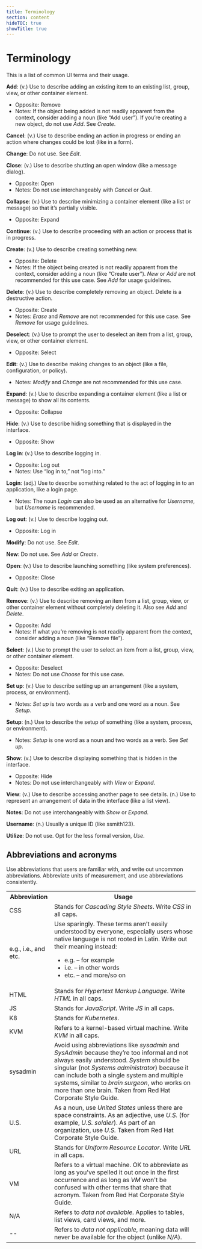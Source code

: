```yaml
---
title: Terminology
section: content
hideTOC: true
showTitle: true
---
```


# Terminology

This is a list of common UI terms and their usage.

**Add**: (v.) Use to describe adding an existing item to an existing list, group, view, or other container element.
- Opposite: Remove
- Notes: If the object being added is not readily apparent from the context, consider adding a noun (like “Add user”). If you’re creating a new object, do not use *Add*. See *Create*.

**Cancel**: (v.) Use to describe ending an action in progress or ending an action where changes could be lost (like in a form).

**Change**: Do not use. See *Edit*.

**Close**: (v.) Use to describe shutting an open window (like a message dialog).
- Opposite: Open
- Notes: Do not use interchangeably with *Cancel* or *Quit*.

**Collapse**: (v.) Use to describe minimizing a container element (like a list or message) so that it’s partially visible.
- Opposite: Expand

**Continue**: (v.) Use to describe proceeding with an action or process that is in progress.

**Create**: (v.) Use to describe creating something new.
- Opposite: Delete
- Notes: If the object being created is not readily apparent from the context, consider adding a noun (like “Create user”). *New* or *Add* are not recommended for this use case. See *Add* for usage guidelines.

**Delete**: (v.) Use to describe completely removing an object. Delete is a destructive action.
- Opposite: Create
- Notes: *Erase* and *Remove* are not recommended for this use case. See *Remove* for usage guidelines.

**Deselect**: (v.) Use to prompt the user to deselect an item from a list, group, view, or other container element.
- Opposite: Select

**Edit**: (v.) Use to describe making changes to an object (like a file, configuration, or policy).
- Notes: *Modify* and *Change* are not recommended for this use case.

**Expand**: (v.) Use to describe expanding a container element (like a list or message) to show all its contents.
- Opposite: Collapse

**Hide**: (v.) Use to describe hiding something that is displayed in the interface.
- Opposite: Show

**Log in**: (v.) Use to describe logging in.
- Opposite: Log out
- Notes: Use “log in to,” not “log into.”

**Login**: (adj.) Use to describe something related to the act of logging in to an application, like a login page.
- Notes: The noun *Login* can also be used as an alternative for *Username*, but *Username* is recommended.

**Log out**: (v.) Use to describe logging out.
- Opposite: Log in

**Modify**: Do not use. See *Edit*.

**New**: Do not use. See *Add* or *Create*.

**Open**: (v.) Use to describe launching something (like system preferences).
- Opposite: Close

**Quit**: (v.) Use to describe exiting an application.

**Remove**: (v.) Use to describe removing an item from a list, group, view, or other container element without completely deleting it. Also see *Add* and *Delete*.
- Opposite: Add
- Notes: If what you’re removing is not readily apparent from the context, consider adding a noun (like “Remove file”).

**Select**: (v.) Use to prompt the user to select an item from a list, group, view, or other container element.
- Opposite: Deselect
- Notes: Do not use *Choose* for this use case.

**Set up**: (v.) Use to describe setting up an arrangement (like a system, process, or environment).
- Notes: *Set up* is two words as a verb and one word as a noun. See *Setup*.

**Setup**: (n.) Use to describe the setup of something (like a system, process, or environment).
- Notes: *Setup* is one word as a noun and two words as a verb. See *Set up*.

**Show**: (v.) Use to describe displaying something that is hidden in the interface.
- Opposite: Hide
- Notes: Do not use interchangeably with *View* or *Expand*.

**View**: (v.) Use to describe accessing another page to see details. (n.) Use to represent an arrangement of data in the interface (like a list view).

**Notes**: Do not use interchangeably with *Show* or *Expand*.

**Username**: (n.) Usually a unique ID (like ssmith123).

**Utilize**: Do not use. Opt for the less formal version, *Use*.

## Abbreviations and acronyms
Use abbreviations that users are familiar with, and write out uncommon abbreviations. Abbreviate units of measurement, and use abbreviations consistently.

<table align="center; style="margin: 0px auto; table-layout:fixed;">
    <tr>
        <th>Abbreviation</th>
        <th>Usage</th>
    </tr>
    <tr>
        <td>CSS</td>
        <td>Stands for <i>Cascading Style Sheets</i>. Write <i>CSS</i> in all caps.</td>
  </tr>
    <tr>
        <td>e.g., i.e., and etc.</td>
        <td>Use sparingly. These terms aren’t easily understood by everyone, especially users whose native language is not rooted in Latin. Write out their meaning instead:<ul><li>e.g. – for example</li><li>i.e. – in other words</li><li>etc. – and more/so on</li></ul></td>
</tr>
<tr>
	<td>HTML</td>
	<td>Stands for <i>Hypertext Markup Language</i>. Write <i>HTML</i> in all caps.</td>
</tr>
<tr>
	<td>JS</td>
	<td>Stands for <i>JavaScript</i>. Write <i>JS</i> in all caps.</td>
</tr>
<tr>
	<td>K8</td>
	<td>Stands for <i>Kubernetes</i>. </td>
    </tr>
<tr>
	<td>KVM</td>
	<td>Refers to a kernel-based virtual machine. Write <i>KVM</i> in all caps.</td>
    </tr>
<tr>
	<td>sysadmin</td>
	<td>Avoid using abbreviations like <i>sysadmin</i> and <i>SysAdmin</i> because they’re too informal and not always easily understood. <i>System</i> should be singular (not <i>Systems administrator</i>) because it can include both a single system and multiple systems, similar to <i>brain surgeon</i>, who works on more than one brain. Taken from Red Hat Corporate Style Guide.</td>
    </tr>
<tr>
	<td>U.S.</td>
	<td>As a noun, use <i>United States</i> unless there are space constraints. As an adjective, use <i>U.S.</i> (for example, <i>U.S. soldier</i>). As part of an organization, use <i>U.S.</i> Taken from Red Hat Corporate Style Guide.</td>
    </tr>
<tr>
	<td>URL</td>
	<td>Stands for <i>Uniform Resource Locator</i>. Write <i>URL</i> in all caps.</td>
    </tr>
<tr>
	<td>VM</td>
	<td>Refers to a virtual machine. OK to abbreviate as long as you've spelled it out once in the first occurrence and as long as <i>VM</i> won't be confused with other terms that share that acronym. Taken from Red Hat Corporate Style Guide.</td>
    </tr>
<tr>
	<td>N/A</td>
	<td>Refers to <i>data not available</i>. Applies to tables, list views, card views, and more.</td>
</tr>
<tr>
	<td> -- </td>
	<td>Refers to <i>data not applicable</i>, meaning data will never be available for the object (unlike <i>N/A</i>).</td>
    </tr>
</table>
